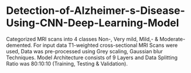 # Detection-of-Alzheimer-s-Disease-Using-CNN-Deep-Learning-Model
Categorized MRI scans into 4 classes Non-, Very mild, Mild,- &amp; Moderate-demented. For input data T1-weighted cross-sectional MRI Scans were used, Data was pre-processed using Grey scaling, Gaussian blur Techniques. Model Architecture consists of 9 Layers and Data Splitting Ratio was 80:10:10 (Training, Testing &amp; Validation). 
